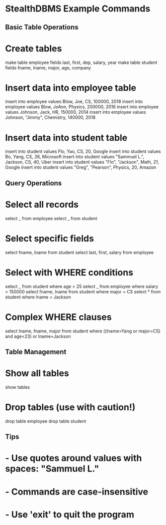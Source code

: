 # StealthDBMS Example Commands

## Basic Table Operations

# Create tables

make table employee fields last, first, dep, salary, year
make table student fields fname, lname, major, age, company

# Insert data into employee table

insert into employee values Blow, Joe, CS, 100000, 2018
insert into employee values Blow, JoAnn, Physics, 200000, 2016
insert into employee values Johnson, Jack, HR, 150000, 2014
insert into employee values Johnson, "Jimmy", Chemistry, 140000, 2018

# Insert data into student table

insert into student values Flo, Yao, CS, 20, Google
insert into student values Bo, Yang, CS, 28, Microsoft
insert into student values "Sammuel L.", Jackson, CS, 40, Uber
insert into student values "Flo", "Jackson", Math, 21, Google
insert into student values "Greg", "Pearson", Physics, 20, Amazon

## Query Operations

# Select all records

select _ from employee
select _ from student

# Select specific fields

select fname, lname from student
select last, first, salary from employee

# Select with WHERE conditions

select _ from student where age > 25
select _ from employee where salary > 150000
select fname, lname from student where major = CS
select \* from student where lname = Jackson

# Complex WHERE clauses

select lname, fname, major from student where ((lname=Yang or major=CS) and age<23) or lname=Jackson

## Table Management

# Show all tables

show tables

# Drop tables (use with caution!)

drop table employee
drop table student

## Tips

# - Use quotes around values with spaces: "Sammuel L."

# - Commands are case-insensitive

# - Use 'exit' to quit the program
